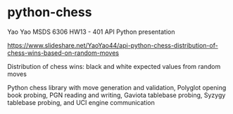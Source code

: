 # python-chess
Yao Yao MSDS 6306 HW13 - 401 API Python presentation

https://www.slideshare.net/YaoYao44/api-python-chess-distribution-of-chess-wins-based-on-random-moves

Distribution of chess wins: black and white expected values from random moves

Python chess library with move generation and validation, Polyglot opening book probing, PGN reading and writing, Gaviota tablebase probing, Syzygy tablebase probing, and UCI engine communication 
